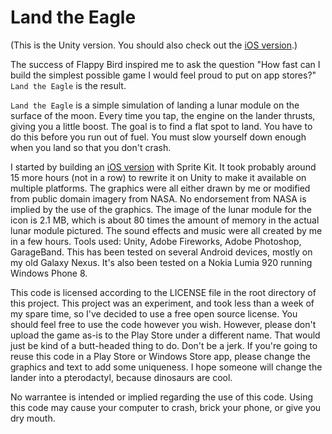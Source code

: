 Land the Eagle
==============

(This is the Unity version. You should also check out the [iOS version](https://github.com/bklimt/LandTheEagle).)

The success of Flappy Bird inspired me to ask the question "How fast can I build the simplest possible game I would feel
proud to put on app stores?" `Land the Eagle` is the result.

`Land the Eagle` is a simple simulation of landing a lunar module on the surface of the moon. Every time you tap, the
engine on the lander thrusts, giving you a little boost. The goal is to find a flat spot to land. You have to do this
before you run out of fuel. You must slow yourself down enough when you land so that you don't crash.

I started by building an [iOS version](https://github.com/bklimt/LandTheEagle) with Sprite Kit. It took probably around
15 more hours (not in a row) to rewrite it on Unity to make it available on multiple platforms. The graphics were all
either drawn by me or modified from public domain imagery from NASA. No endorsement from NASA is implied by the use of
the graphics. The image of the lunar module for the icon is 2.1 MB, which is about 80 times the amount of memory in the
actual lunar module pictured. The sound effects and music were all created by me in a few hours. Tools used: Unity, Adobe
Fireworks, Adobe Photoshop, GarageBand. This has been tested on several Android devices, mostly on my old Galaxy Nexus.
It's also been tested on a Nokia Lumia 920 running Windows Phone 8.

This code is licensed according to the LICENSE file in the root directory of this project. This project was an experiment,
and took less than a week of my spare time, so I've decided to use a free open source license. You should feel free to use
the code however you wish. However, please don't upload the game as-is to the Play Store under a different name. That would
just be kind of a butt-headed thing to do. Don't be a jerk. If you're going to reuse this code in a Play Store or Windows Store app, please
change the graphics and text to add some uniqueness. I hope someone will change the lander into a pterodactyl, because
dinosaurs are cool.

No warrantee is intended or implied regarding the use of this code. Using this code may cause your computer to crash,
brick your phone, or give you dry mouth.
